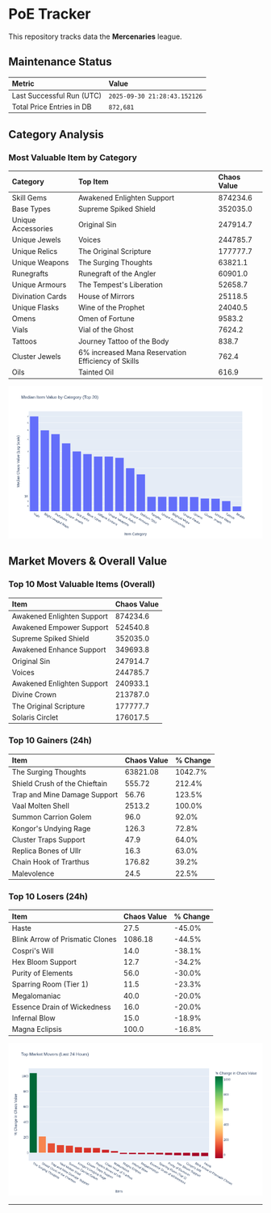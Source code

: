 # PoE Tracker

This repository tracks data the **Mercenaries** league.

## Maintenance Status

<!-- START_MAINTENANCE -->
| Metric | Value |
|:---|:---|
| Last Successful Run (UTC) | `2025-09-30 21:28:43.152126` |
| Total Price Entries in DB | `872,681` |

<!-- END_MAINTENANCE -->

## Category Analysis

<!-- START_CATEGORY_ANALYSIS -->
### Most Valuable Item by Category
| Category | Top Item | Chaos Value |
| :--- | :--- | :--- |
| Skill Gems | Awakened Enlighten Support | 874234.6 |
| Base Types | Supreme Spiked Shield | 352035.0 |
| Unique Accessories | Original Sin | 247914.7 |
| Unique Jewels | Voices | 244785.7 |
| Unique Relics | The Original Scripture | 177777.7 |
| Unique Weapons | The Surging Thoughts | 63821.1 |
| Runegrafts | Runegraft of the Angler | 60901.0 |
| Unique Armours | The Tempest's Liberation | 52658.7 |
| Divination Cards | House of Mirrors | 25118.5 |
| Unique Flasks | Wine of the Prophet | 24040.5 |
| Omens | Omen of Fortune | 9583.2 |
| Vials | Vial of the Ghost | 7624.2 |
| Tattoos | Journey Tattoo of the Body | 838.7 |
| Cluster Jewels | 6% increased Mana Reservation Efficiency of Skills | 762.4 |
| Oils | Tainted Oil | 616.9 |


![Category Analysis Chart](charts/category_analysis.png)
<!-- END_CATEGORY_ANALYSIS -->

## Market Movers & Overall Value

<!-- START_ANALYSIS -->
### Top 10 Most Valuable Items (Overall)
| Item | Chaos Value |
| :--- | :--- |
| Awakened Enlighten Support | 874234.6 |
| Awakened Empower Support | 524540.8 |
| Supreme Spiked Shield | 352035.0 |
| Awakened Enhance Support | 349693.8 |
| Original Sin | 247914.7 |
| Voices | 244785.7 |
| Awakened Enlighten Support | 240933.1 |
| Divine Crown | 213787.0 |
| The Original Scripture | 177777.7 |
| Solaris Circlet | 176017.5 |

### Top 10 Gainers (24h)
| Item | Chaos Value | % Change |
| :--- | :--- | :--- |
| The Surging Thoughts | 63821.08 | 1042.7% |
| Shield Crush of the Chieftain | 555.72 | 212.4% |
| Trap and Mine Damage Support | 56.76 | 123.5% |
| Vaal Molten Shell | 2513.2 | 100.0% |
| Summon Carrion Golem | 96.0 | 92.0% |
| Kongor's Undying Rage | 126.3 | 72.8% |
| Cluster Traps Support | 47.9 | 64.0% |
| Replica Bones of Ullr | 16.3 | 63.0% |
| Chain Hook of Trarthus | 176.82 | 39.2% |
| Malevolence | 24.5 | 22.5% |

### Top 10 Losers (24h)
| Item | Chaos Value | % Change |
| :--- | :--- | :--- |
| Haste | 27.5 | -45.0% |
| Blink Arrow of Prismatic Clones | 1086.18 | -44.5% |
| Cospri's Will | 14.0 | -38.1% |
| Hex Bloom Support | 12.7 | -34.2% |
| Purity of Elements | 56.0 | -30.0% |
| Sparring Room (Tier 1) | 11.5 | -23.3% |
| Megalomaniac | 40.0 | -20.0% |
| Essence Drain of Wickedness | 16.0 | -20.0% |
| Infernal Blow | 15.0 | -18.9% |
| Magna Eclipsis | 100.0 | -16.8% |


![Market Movers Chart](charts/market_movers.png)
<!-- END_ANALYSIS -->

---
